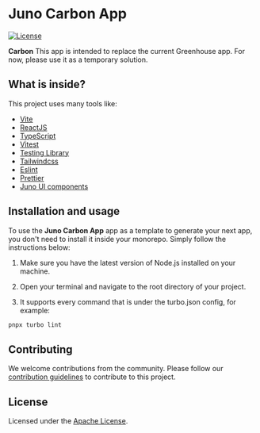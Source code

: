 # Juno Carbon App

[![License](https://img.shields.io/badge/License-Apache%202.0-blue.svg)](LICENSE)

**Carbon** This app is intended to replace the current Greenhouse app. For now, please use it as a temporary solution.

## What is inside?

This project uses many tools like:

- [Vite](https://vitejs.dev)
- [ReactJS](https://reactjs.org)
- [TypeScript](https://www.typescriptlang.org)
- [Vitest](https://vitest.dev)
- [Testing Library](https://testing-library.com)
- [Tailwindcss](https://tailwindcss.com)
- [Eslint](https://eslint.org)
- [Prettier](https://prettier.io)
- [Juno UI components](https://github.com/cloudoperators/juno/tree/main/packages/juno-ui-components)

## Installation and usage

To use the **Juno Carbon App** app as a template to generate your next app, you don't need to install it inside your monorepo. Simply follow the instructions below:

1. Make sure you have the latest version of Node.js installed on your machine.

2. Open your terminal and navigate to the root directory of your project.

3. It supports every command that is under the turbo.json config, for example:

```bash
pnpx turbo lint
```

## Contributing

We welcome contributions from the community. Please follow our [contribution guidelines](https://github.com/cloudoperators/juno/blob/main/CONTRIBUTING.md) to contribute to this project.

## License

Licensed under the [Apache License](LICENSE).
